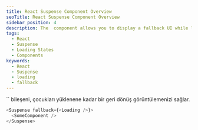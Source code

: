 ```yaml
---
title: React Suspense Component Overview
seoTitle: React Suspense Component Overview
sidebar_position: 4
description: The  component allows you to display a fallback UI while loading child components. This document covers its props, usage, and caveats.
tags: 
  - React
  - Suspense
  - Loading States
  - Components
keywords: 
  - React
  - Suspense
  - loading
  - fallback
---
```

`` bileşeni, çocukları yüklenene kadar bir geri dönüş görüntülemenizi sağlar.

```js
<Suspense fallback={<Loading />}>
  <SomeComponent />
</Suspense>
```
